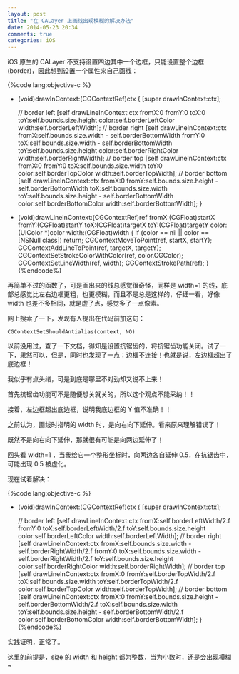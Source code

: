 ```yaml
---
layout: post
title: "在 CALayer 上画线出现模糊的解决办法"
date: 2014-05-23 20:34
comments: true
categories: iOS
---
```

iOS 原生的 CALayer 不支持设置四边其中一个边框，只能设置整个边框(border)，因此想到设置一个属性来自己画线：

{%code lang:objective-c %}
- (void)drawInContext:(CGContextRef)ctx {
    [super drawInContext:ctx];

    // border left
    [self drawLineInContext:ctx
                      fromX:0
                      fromY:0
                        toX:0
                        toY:self.bounds.size.height
                      color:self.borderLeftColor
                      width:self.borderLeftWidth];
    // border right
    [self drawLineInContext:ctx
                      fromX:self.bounds.size.width - self.borderBottomWidth
                      fromY:0
                        toX:self.bounds.size.width - self.borderBottomWidth
                        toY:self.bounds.size.height
                      color:self.borderRightColor
                      width:self.borderRightWidth];
    // border top
    [self drawLineInContext:ctx
                      fromX:0
                      fromY:0
                        toX:self.bounds.size.width
                        toY:0
                      color:self.borderTopColor
                      width:self.borderTopWidth];
    // border bottom
    [self drawLineInContext:ctx
                      fromX:0
                      fromY:self.bounds.size.height - self.borderBottomWidth
                        toX:self.bounds.size.width
                        toY:self.bounds.size.height - self.borderBottomWidth
                      color:self.borderBottomColor
                      width:self.borderBottomWidth];
}

- (void)drawLineInContext:(CGContextRef)ref
                    fromX:(CGFloat)startX
                    fromY:(CGFloat)startY
                      toX:(CGFloat)targetX
                      toY:(CGFloat)targetY
                    color:(UIColor *)color
                    width:(CGFloat)width {
    if (color == nil || color == [NSNull class])
        return;
    CGContextMoveToPoint(ref, startX, startY);
    CGContextAddLineToPoint(ref, targetX, targetY);
    CGContextSetStrokeColorWithColor(ref, color.CGColor);
    CGContextSetLineWidth(ref, width);
    CGContextStrokePath(ref);
}
{%endcode%}

再简单不过的函数了，可是画出来的线总感觉很奇怪，同样是 width=1 的线，底部总感觉比左右边框更粗，也更模糊，而且不是总是这样的，仔细一看，好像 width 也差不多相同，就是虚了点，感觉多了一点像素。

网上搜索了一下，发现有人提出在代码前加这句：

```
CGContextSetShouldAntialias(context, NO)
```

以前没用过，查了一下文档，得知是设置抗锯齿的，将抗锯齿功能关闭。试了一下，果然可以，但是，同时也发现了一点：边框不连接！也就是说，左边框超出了底边框！

我似乎有点头绪，可是到底是哪里不对劲却又说不上来！

首先抗锯齿功能可不是随便想关就关的，所以这个观点不能采纳！！

接着，左边框超出底边框，说明我底边框的 Y 值不准确！！

之前认为，画线时指明的 width 时，是向右向下延伸。看来原来理解错误了！

既然不是向右向下延伸，那就很有可能是向两边延伸了！

回头看 width=1 ，当我给它一个整形坐标时，向两边各自延伸 0.5，在抗锯齿中，可能出现 0.5 被虚化。

现在试着解决：

{%code lang:objective-c %}
- (void)drawInContext:(CGContextRef)ctx {
    [super drawInContext:ctx];

    // border left
    [self drawLineInContext:ctx
                      fromX:self.borderLeftWidth/2.f
                      fromY:0
                        toX:self.borderLeftWidth/2.f
                        toY:self.bounds.size.height
                      color:self.borderLeftColor
                      width:self.borderLeftWidth];
    // border right
    [self drawLineInContext:ctx
                      fromX:self.bounds.size.width - self.borderRightWidth/2.f
                      fromY:0
                        toX:self.bounds.size.width - self.borderRightWidth/2.f
                        toY:self.bounds.size.height
                      color:self.borderRightColor
                      width:self.borderRightWidth];
    // border top
    [self drawLineInContext:ctx
                      fromX:0
                      fromY:self.borderTopWidth/2.f
                        toX:self.bounds.size.width
                        toY:self.borderTopWidth/2.f
                      color:self.borderTopColor
                      width:self.borderTopWidth];
    // border bottom
    [self drawLineInContext:ctx
                      fromX:0
                      fromY:self.bounds.size.height - self.borderBottomWidth/2.f
                        toX:self.bounds.size.width
                        toY:self.bounds.size.height - self.borderBottomWidth/2.f
                      color:self.borderBottomColor
                      width:self.borderBottomWidth];
}
{%endcode%}

实践证明，正常了。

这里的前提是，size 的 width 和 height 都为整数，当为小数时，还是会出现模糊~